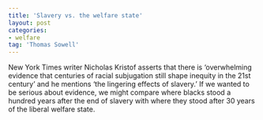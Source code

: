 ```yaml
---
title: 'Slavery vs. the welfare state'
layout: post
categories:
- welfare
tag: 'Thomas Sowell'
---
```


New York Times writer Nicholas Kristof asserts that there is ‘overwhelming evidence that centuries of racial subjugation still shape inequity in the 21st century’ and he mentions ‘the lingering effects of slavery.’ If we wanted to be serious about evidence, we might compare where blacks stood a hundred years after the end of slavery with where they stood after 30 years of the liberal welfare state.